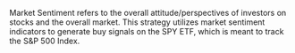 Market Sentiment refers to the overall attitude/perspectives of investors on stocks and the overall market. This strategy utilizes market sentiment indicators to generate buy signals on the SPY ETF, which is meant to track the S&P 500 Index.

